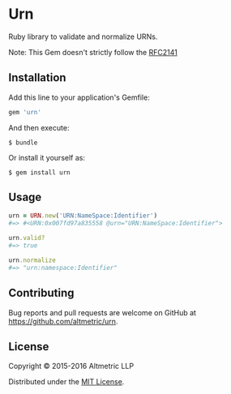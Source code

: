 # Urn

Ruby library to validate and normalize URNs.

Note: This Gem doesn't strictly follow the [RFC2141](https://www.ietf.org/rfc/rfc2141.txt)

## Installation

Add this line to your application's Gemfile:

```ruby
gem 'urn'
```

And then execute:

    $ bundle

Or install it yourself as:

    $ gem install urn

## Usage

```ruby
urn = URN.new('URN:NameSpace:Identifier')
#=> #<URN:0x007fd97a835558 @urn="URN:NameSpace:Identifier">

urn.valid?
#=> true

urn.normalize
#=> "urn:namespace:Identifier"
```

## Contributing

Bug reports and pull requests are welcome on GitHub at https://github.com/altmetric/urn.


## License

Copyright © 2015-2016 Altmetric LLP

Distributed under the [MIT License](http://opensource.org/licenses/MIT).
